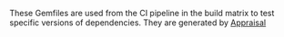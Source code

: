 These Gemfiles are used from the CI pipeline in the build matrix to test specific versions of dependencies. They are generated by [Appraisal](https://github.com/thoughtbot/appraisal)
